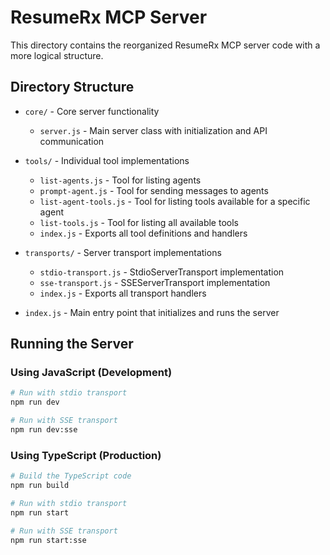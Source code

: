 # ResumeRx MCP Server
 
This directory contains the reorganized ResumeRx MCP server code with a more logical structure.

## Directory Structure

- `core/` - Core server functionality
  - `server.js` - Main server class with initialization and API communication

- `tools/` - Individual tool implementations
  - `list-agents.js` - Tool for listing agents
  - `prompt-agent.js` - Tool for sending messages to agents
  - `list-agent-tools.js` - Tool for listing tools available for a specific agent
  - `list-tools.js` - Tool for listing all available tools
  - `index.js` - Exports all tool definitions and handlers

- `transports/` - Server transport implementations
  - `stdio-transport.js` - StdioServerTransport implementation
  - `sse-transport.js` - SSEServerTransport implementation
  - `index.js` - Exports all transport handlers

- `index.js` - Main entry point that initializes and runs the server

## Running the Server

### Using JavaScript (Development)

```bash
# Run with stdio transport
npm run dev

# Run with SSE transport
npm run dev:sse
```

### Using TypeScript (Production)

```bash
# Build the TypeScript code
npm run build

# Run with stdio transport
npm run start

# Run with SSE transport
npm run start:sse